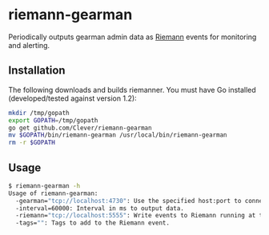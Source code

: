 # riemann-gearman

Periodically outputs gearman admin data as [Riemann]() events for monitoring and alerting.

## Installation

The following downloads and builds riemanner.
You must have Go installed (developed/tested against version 1.2):

```bash
mkdir /tmp/gopath
export GOPATH=/tmp/gopath
go get github.com/Clever/riemann-gearman
mv $GOPATH/bin/riemann-gearman /usr/local/bin/riemann-gearman
rm -r $GOPATH
```

## Usage

```bash
$ riemann-gearman -h
Usage of riemann-gearman:
  -gearman="tcp://localhost:4730": Use the specified host:port to connect to gearman.
  -interval=60000: Interval in ms to output data.
  -riemann="tcp://localhost:5555": Write events to Riemann running at this port. Can also specify 'stdout' to debug.
  -tags="": Tags to add to the Riemann event.
```
